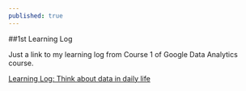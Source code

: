 ```yaml
---
published: true
---
```

##1st Learning Log

Just a link to my learning log from Course 1 of Google Data Analytics course.

[Learning Log: Think about data in daily life](https://docs.google.com/document/d/1QO-6Q-JOGze_whwyMtWJqmWtE8x4gAhViwKEfO93Xos/edit?usp=sharing)
